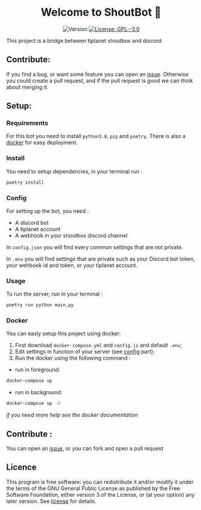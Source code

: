<h1 align="center">Welcome to ShoutBot 👋</h1>
<p align="center">
  <img alt="Version" src="https://img.shields.io/badge/version-0.1.0-blue.svg?cacheSeconds=2592000" />
  <a href="/license" target="_blank">
    <img alt="License: GPL--3.0" src="https://img.shields.io/badge/License-GPL--3.0-yellow.svg" />
  </a>
</p>

This project is a bridge between tiplanet shoutbox and discord

## Contribute: 

If you find a bug, or want some feature you can open an [issue](https://github.com/LeGmask/ShoutBot/issues/new/choose). Otherwise you could create a pull request, and if the pull request is good we can think about merging it.

## Setup:

### Requirements

For this bot you need to install `python3.8`, `pip` and `poetry`. There is also a [docker](#docker) for easy deployment.

### Install

You need to setup dependencies, in your terminal run :

```sh
poetry install
```

### Config

For setting up the bot, you need :

-   A discord bot
-   A tiplanet account
-   A webhook in your shoutbox discord channel

In `config.json` you will find every common settings that are not private.

In `.env` you will find settings that are private such as your Discord bot token, your wehbook id and token, or your tiplanet account.

### Usage

To run the server, run in your terminal :

```sh
poetry run python main.py
```

### Docker

You can easly setup this project using docker:

1. First download `docker-compose.yml` and `config.js` and default `.env`;
2. Edit settings in function of your server (see [config](#config) part);
3. Run the docker using the following command :

-   run in foreground:

```sh
docker-compose up
```

-   run in background:

```sh
docker-compose up -d
```

_if you need more help see the docker documentation_

<!-- For updating the container:
```sh
docker-compose pull
``` -->
## Contribute : 

You can open an [issue](https://github.com/LeGmask/NotWistaBot/issues/new/choose), or you can fork and open a pull request

## Licence

This program is free software: you can redistribute it and/or modify it under the terms of the GNU General Public License as published by the Free Software Foundation, either version 3 of the License, or (at your option) any later version.
See [license](license) for details.

